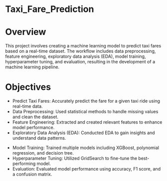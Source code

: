 # Taxi_Fare_Prediction

# Overview
This project involves creating a machine learning model to predict taxi fares based on a real-time dataset. The workflow includes data preprocessing, feature engineering, exploratory data analysis (EDA), model training, hyperparameter tuning, and evaluation, resulting in the development of a machine learning pipeline.

# Objectives
- Predict Taxi Fares: Accurately predict the fare for a given taxi ride using real-time data.  <br>
- Data Preprocessing: Used statistical methods to handle missing values and clean the dataset. <br>
- Feature Engineering: Extracted and created relevant features to enhance model performance. <br>
- Exploratory Data Analysis (EDA): Conducted EDA to gain insights and understand data patterns. <br>
* Model Training: Trained multiple models including XGBoost, polynomial regression, and decision tree. <br>
* Hyperparameter Tuning: Utilized GridSearch to fine-tune the best-performing model. <br>
* Evaluation: Evaluated model performance using accuracy, F1 score, and a confusion matrix. 
